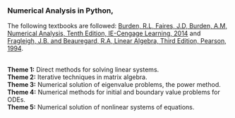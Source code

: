 ### Numerical Analysis in Python,

The following textbooks are followed: <a href='https://www.amazon.com/Numerical-Analysis-Richard-L-Burden/dp/1305253663'>Burden, R.L, Faires, J.D, Burden, A.M, Numerical Analysis, Tenth Edition, IE-Cengage Learning, 2014</a> and <a href='https://www.amazon.com/Linear-Algebra-Third-John-Fraleigh/dp/0201526751/ref=sr_1_2?qid=1678796326&refinements=p_27%3ARaymond+A+Beauregard&s=books&sr=1-2&text=Raymond+A+Beauregard'>Fragleigh, J.B. and Beauregard, R.A, Linear Algebra, Third Edition, Pearson, 1994</a>.<br><br>

<b>Theme 1:</b> Direct methods for solving linear systems.<br>
<b>Theme 2:</b> Iterative techniques in matrix algebra.<br>
<b>Theme 3:</b> Numerical solution of eigenvalue problems, the power method.<br>
<b>Theme 4:</b> Numerical methods for initial and boundary value problems for ODEs.<br>
<b>Theme 5:</b> Numerical solution of nonlinear systems of equations.<br>
